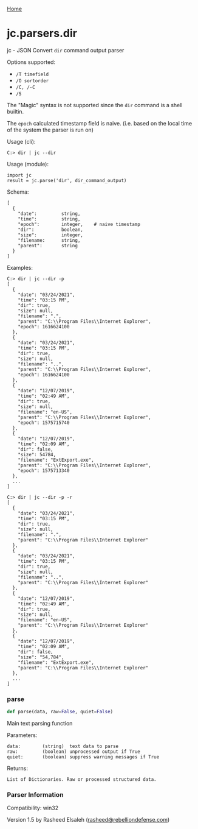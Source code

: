[Home](https://kellyjonbrazil.github.io/jc/)
<a id="jc.parsers.dir"></a>

# jc.parsers.dir

jc - JSON Convert `dir` command output parser

Options supported:
- `/T timefield`
- `/O sortorder`
- `/C, /-C`
- `/S`

The "Magic" syntax is not supported since the `dir` command is a shell
builtin.

The `epoch` calculated timestamp field is naive. (i.e. based on the local
time of the system the parser is run on)

Usage (cli):

    C:> dir | jc --dir

Usage (module):

    import jc
    result = jc.parse('dir', dir_command_output)

Schema:

    [
      {
        "date":         string,
        "time":         string,
        "epoch":        integer,    # naive timestamp
        "dir":          boolean,
        "size":         integer,
        "filename:      string,
        "parent":       string
      }
    ]

Examples:

    C:> dir | jc --dir -p
    [
      {
        "date": "03/24/2021",
        "time": "03:15 PM",
        "dir": true,
        "size": null,
        "filename": ".",
        "parent": "C:\\Program Files\\Internet Explorer",
        "epoch": 1616624100
      },
      {
        "date": "03/24/2021",
        "time": "03:15 PM",
        "dir": true,
        "size": null,
        "filename": "..",
        "parent": "C:\\Program Files\\Internet Explorer",
        "epoch": 1616624100
      },
      {
        "date": "12/07/2019",
        "time": "02:49 AM",
        "dir": true,
        "size": null,
        "filename": "en-US",
        "parent": "C:\\Program Files\\Internet Explorer",
        "epoch": 1575715740
      },
      {
        "date": "12/07/2019",
        "time": "02:09 AM",
        "dir": false,
        "size": 54784,
        "filename": "ExtExport.exe",
        "parent": "C:\\Program Files\\Internet Explorer",
        "epoch": 1575713340
      },
      ...
    ]

    C:> dir | jc --dir -p -r
    [
      {
        "date": "03/24/2021",
        "time": "03:15 PM",
        "dir": true,
        "size": null,
        "filename": ".",
        "parent": "C:\\Program Files\\Internet Explorer"
      },
      {
        "date": "03/24/2021",
        "time": "03:15 PM",
        "dir": true,
        "size": null,
        "filename": "..",
        "parent": "C:\\Program Files\\Internet Explorer"
      },
      {
        "date": "12/07/2019",
        "time": "02:49 AM",
        "dir": true,
        "size": null,
        "filename": "en-US",
        "parent": "C:\\Program Files\\Internet Explorer"
      },
      {
        "date": "12/07/2019",
        "time": "02:09 AM",
        "dir": false,
        "size": "54,784",
        "filename": "ExtExport.exe",
        "parent": "C:\\Program Files\\Internet Explorer"
      },
      ...
    ]

<a id="jc.parsers.dir.parse"></a>

### parse

```python
def parse(data, raw=False, quiet=False)
```

Main text parsing function

Parameters:

    data:        (string)  text data to parse
    raw:         (boolean) unprocessed output if True
    quiet:       (boolean) suppress warning messages if True

Returns:

    List of Dictionaries. Raw or processed structured data.

### Parser Information
Compatibility:  win32

Version 1.5 by Rasheed Elsaleh (rasheed@rebelliondefense.com)
